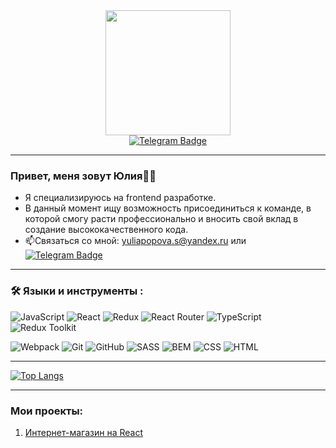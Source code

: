 <div id="header" align="center">
  <img src="https://media.giphy.com/media/ZdO1mXD9kgpCslD5ka/giphy.gif" width="200"/>
</div>
<div id="badges" align="center">
  <a href="https://t.me/yulana_s">
    <img src="https://img.shields.io/badge/Telegram-blue?style=for-the-badge&logo=telegram&logoColor=white" alt="Telegram Badge"/>
  </a>
</div>

---

 ### Привет, меня зовут Юлия:woman_technologist: 
- Я специализируюсь на frontend разработке. 
- В данный момент ищу возможность присоединиться к команде, в которой смогу расти профессионально и вносить свой вклад в создание высококачественного кода.
- :mailbox:Связаться со мной: yuliapopova.s@yandex.ru или [![Telegram Badge](https://img.shields.io/badge/-yulana_s-blue?style=flat&logo=Telegram&logoColor=white)](https://t.me/yulana_s)

---
  
### :hammer_and_wrench: Языки и инструменты :
![JavaScript](https://img.shields.io/badge/JavaScript-F7DF1E?style=for-the-badge&logo=javascript&logoColor=black)
![React](https://img.shields.io/badge/react-%2320232a.svg?style=for-the-badge&logo=react&logoColor=%2361DAFB)
![Redux](https://img.shields.io/badge/redux-764ABC?style=for-the-badge&logo=redux&logoColor=white)
![React Router](https://img.shields.io/badge/react-router-CA4245?style=for-the-badge&logo=reactrouter&logoColor=white)
![TypeScript](https://img.shields.io/badge/TypeSctipt-316192?style=for-the-badge&logo=typescript&logoColor=white)
![Redux Toolkit](https://img.shields.io/badge/redux-toolkit-764ABC?style=for-the-badge&logo=redux&logoColor=white)

![Webpack](https://img.shields.io/badge/webpack-%238DD6F9.svg?style=for-the-badge&logo=webpack&logoColor=black)
![Git](https://img.shields.io/badge/git-F05032?style=for-the-badge&logo=git&logoColor=white)
![GitHub](https://img.shields.io/badge/github-181717?style=for-the-badge&logo=github&logoColor=white)
![SASS](https://img.shields.io/badge/sass-CC6699?style=for-the-badge&logo=sass&logoColor=white)
![BEM](https://img.shields.io/badge/bem-000000?style=for-the-badge&logo=bem&logoColor=white)
![CSS](https://img.shields.io/badge/css-1572B6?style=for-the-badge&logo=css3&logoColor=white)
![HTML](https://img.shields.io/badge/html-E34F26?style=for-the-badge&logo=html5&logoColor=white)

---

[![Top Langs](https://github-readme-stats.vercel.app/api/top-langs/?username=julia-popova-s&layout=compact&theme=vision-friendly-dark)](https://github.com/anuraghazra/github-readme-stats)

 ---
### Мои проекты:
1. [Интернет-магазин на React](https://github.com/julia-popova-s/foodwagon_project)
 
